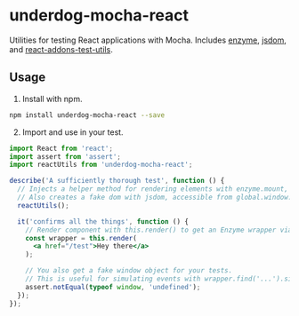 # underdog-mocha-react

Utilities for testing React applications with Mocha. Includes [enzyme](https://www.npmjs.com/package/enzyme), [jsdom](https://www.npmjs.com/package/jsdom), and [react-addons-test-utils](https://www.npmjs.com/package/react-addons-test-utils).

## Usage

1. Install with npm.

  ```bash
  npm install underdog-mocha-react --save
  ```

2. Import and use in your test.

  ```jsx
  import React from 'react';
  import assert from 'assert';
  import reactUtils from 'underdog-mocha-react';

  describe('A sufficiently thorough test', function () {
    // Injects a helper method for rendering elements with enzyme.mount, this.render().
    // Also creates a fake dom with jsdom, accessible from global.window.
    reactUtils();

    it('confirms all the things', function () {
      // Render component with this.render() to get an Enzyme wrapper via enzyme.mount().
      const wrapper = this.render(
        <a href="/test">Hey there</a>
      );

      // You also get a fake window object for your tests.
      // This is useful for simulating events with wrapper.find('...').simulate().
      assert.notEqual(typeof window, 'undefined');
    });
  });
  ```
